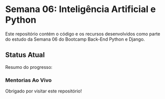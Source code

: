 # Semana 06: Inteligência Artificial e Python

Este repositório contém o código e os recursos desenvolvidos como parte do estudo da Semana 06 do Bootcamp Back-End Python e Django.

## Status Atual

Resumo do progresso:

### Mentorias Ao Vivo

Obrigado por visitar este repositório!
